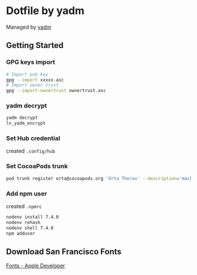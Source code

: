# Dotfile by yadm

Managed by [yadm](https://thelocehiliosan.github.io/yadm/)

## Getting Started

### GPG keys import

```bash
# Import pub key
gpg --import xxxxx.asc
# Import owner trust
gpg --import-ownertrust ownertrust.asc
```

### yadm decrypt

```bash
yadm decrypt
ln_yadm_encrypt
```

### Set Hub credential

created `.config/hub`

### Set CocoaPods trunk

```bash
pod trunk register orta@cocoapods.org 'Orta Therox' --description='macbook air'
```

### Add npm user

created `.npmrc`

```bash
nodenv install 7.4.0
nodenv rehash
nodenv shell 7.4.0
npm adduser
```

## Download San Francisco Fonts

[Fonts - Apple Developer](https://developer.apple.com/fonts/)
